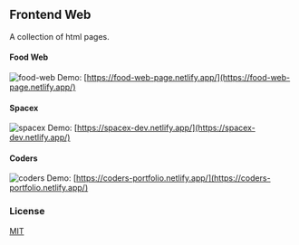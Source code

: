 ## Frontend Web

A collection of html pages.

#### Food Web
![food-web](https://res.cloudinary.com/dcqjmkwvc/image/upload/v1610282095/MHS/z8laezgthmtryyyratq2.png)
Demo: [https://food-web-page.netlify.app/](https://food-web-page.netlify.app/)

#### Spacex
![spacex](https://res.cloudinary.com/dcqjmkwvc/image/upload/v1610363432/MHS/xvrr5og7rrhvcbtd8ucu.png)
Demo: [https://spacex-dev.netlify.app/](https://spacex-dev.netlify.app/)

#### Coders
![coders](https://res.cloudinary.com/dcqjmkwvc/image/upload/v1610448843/MHS/xwoxq0ennjuimicglyra.png)
Demo: [https://coders-portfolio.netlify.app/](https://coders-portfolio.netlify.app/)

### License

[MIT](https://choosealicense.com/licenses/mit/)
